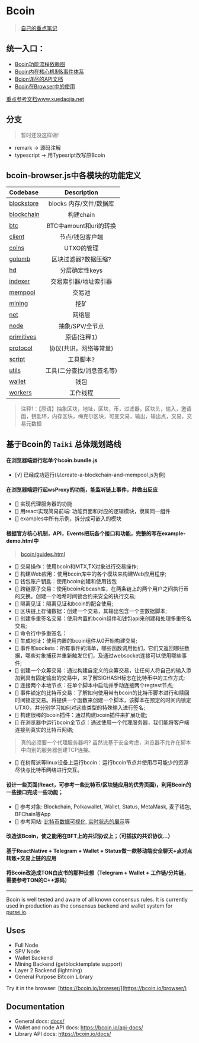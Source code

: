 # Bcoin

> [自己的重点笔记](https://github.com/stevekeol/marktext-articles/blob/master/bcoin%E7%9A%84%E6%B2%89%E8%BF%B7%E4%B9%8B%E8%B7%AF.md)

## 统一入口：

+ [Bcoin功能流程依赖图](https://www.processon.com/diagraming/5fa3cc56e0b34d7a1a9803d3)
+ [Bcoin内在核心机制&事件体系](https://bcoin.io/guides/events.html)
+ [Bcion详尽的API文档](https://bcoin.io/api-docs/index.html#bcoin-client-requests)
+ [Bcoin在Browser中的使用](https://bcoin.io/guides/browser)

[重点参考文档www.xuedaojia.net](https://www.xuedaojia.net/docs/Bcoin/bcoin%E7%9A%84%E6%B2%89%E8%BF%B7%E4%B9%8B%E8%B7%AF)

## 分支

> 暂时还没这样做!

- remark -> 源码注解
- typescript -> 用Typesript改写原Bcoin


## bcoin-browser.js中各模块的功能定义

|           Codebase             |      Description       |
| :----------------------------- | :-------------------:  |
| [blockstore](./lib/blockstore)       |  blocks 内存/文件/数据库 |
| [blockchain](blockchain)       |  构建chain             |
| [btc](./lib/btc)                     |  BTC中amount和uri的转换 |
| [client](./lib/client)               |  节点/钱包客户端        |
| [coins](./lib/coins)                 |  UTXO的管理             |
| [golomb](./lib/golomb)               |  区块过滤器?数据压缩?    |
| [hd](./lib/hd)                       |  分层确定性keys         |
| [indexer](./lib/indexer)             |  交易索引器/地址索引器    |
| [mempool](./lib/mempool)             |  交易池                |
| [mining](./lib/mining)               |  挖矿                  |
| [net](./lib/net)                     |  网络层                 |
| [node](./lib/node)                   |  抽象/SPV/全节点        |
| [primitives](./lib/primitives)       |  原语(注释1)           |
| [protocol](./lib/protocol)           |  协议(共识，网络等常量)  |
| [script](./lib/script)               |  工具脚本?              |
| [utils](./lib/utils)                 |  工具(二分查找/消息签名等) |
| [wallet](./lib/wallet)               |  钱包                   |
| [workers](./lib/workers)             |  工作线程               |

> 注释1：【原语】抽象区块，地址，区块，币，过滤器，区块头，输入，邀请函，钥匙环，内存区块，梅克尔区块，可变交易，输出，输出点，交易，交易元数据

## 基于Bcoin的 `Taiki` 总体规划路线

#### 在浏览器端运行起单个bcoin.bundle.js
  - [√] 已经成功运行(以create-a-blockchain-and-mempool.js为例)

#### 在浏览器端运行起wsProxy的功能，能监听链上事件，并做出反应
  - [] 实现代理服务器的功能
  - [] 用react实现简易前端: 功能页面和对应的逻辑模块，隶属同一组件
  - [] examples中所有示例，拆分成可嵌入的模块

#### 根据官方核心机制，API，Events把玩各个接口和功能，完整的写在example-demo.html中
  > [bcoin/guides.html](https://bcoin.io/guides.html)
  - [] 交易操作：使用bcoin和MTX,TX对象进行交易操作;
  - [] 构建Web应用：使用bcoin库中的各个模块来构建Web应用程序;
  - [] 钱包账户钥匙：使用bcoin创建和使用钱包
  - [] 跨链原子交易：使用bcoin和bcash库，在两条链上的两个用户之间执行币的交换。创建一个哈希时间锁合约来安全的执行交易;
  - [] 隔离见证：隔离见证和bcoin的配合使用;
  - [] 区块链上存储数据：创建一个交易，其输出包含一个空数据脚本;
  - [] 创建多重签名交易：使用内置的bcoin组件和钱包api来创建和处理多重签名交易;
  - [] 命令行中多重签名：
  - [] 生成地址：使用内置的bcoin组件从0开始构建交易;
  - [] 事件和sockets：所有事件的清单，哪些函数调用他们，它们又返回哪些数据，哪些对象捕获并重新触发它们，及通过websocket连接可以使用哪些事件;
  - [] 创建一个众筹交易：通过构建自定义的众筹交易，让任何人将自己的输入添加到具有固定输出的交易中，来了解SIGHASH标志在比特币中的工作方式;
  - [] 连接两个本地节点：在单个脚本中启动并手动连接两个regtest节点;
  - [] 事件锁定的比特币交易：了解如何使用带有bcoin的比特币脚本进行和赎回时间锁定交易。将提供一个函数来创建一个脚本，该脚本在预定的时间内锁定UTXO，并分别学习如何对这些类型的特殊输入进行签名;
  - [] 构建很棒的bcoin插件：通过构建bcoin插件来扩展功能;
  - [] 在浏览器中运行bcoin全节点：通过使用一个代理服务器，我们能将客户端连接到真实的比特币网络;
  > 真的必须要一个代理服务器吗? 虽然说基于安全考虑，浏览器不允许在脚本中向别的服务器创建TCP连接。
  - [] 在树莓派等linux设备上运行bcoin：运行bcoin节点并使用尽可能少的资源尽快与比特币网络进行交互。

#### 设计一些页面(React，可参考一些比特币/区块链应用的优秀页面)，利用Bcoin的一些接口完成一些功能；
  - [] 参考对象: Blockchain, Polkawallet, Wallet, Status, MetaMask, 麦子钱包, BFChain等App
  - [] 参考网站: [比特币数据可视化](https://bitcoinvisuals.com/), [实时状态的展示](https://mempool.space/zh/)等

#### 改造该Bcoin，使之能用在BFT上的共识协议上；（可插拔的共识协议...）

#### 基于ReactNative + Telegram + Wallet + Status做一款移动端安全聊天+点对点转账+交易上链的应用

#### 将Bcoin改造成TON白皮书的那种设想（Telegram + Wallet + 工作链/分片链，需要参考TON的C++源码）

------------------------------------------------------------------

Bcoin is well tested and aware of all known consensus rules. It is currently
used in production as the consensus backend and wallet system for
[purse.io][purse].

## Uses

- Full Node
- SPV Node
- Wallet Backend
- Mining Backend (getblocktemplate support)
- Layer 2 Backend (lightning)
- General Purpose Bitcoin Library

Try it in the browser: [https://bcoin.io/browser/](https://bcoin.io/browser/)


## Documentation

- General docs: [docs/](docs/README.md)
- Wallet and node API docs: https://bcoin.io/api-docs/
- Library API docs: https://bcoin.io/docs/

[purse]: https://purse.io
[guide]: docs/getting-started.md
[freenode]: https://freenode.net/
[irc]: irc://irc.freenode.net/bcoin
[changelog]: CHANGELOG.md

[coverage-status-img]: https://codecov.io/gh/bcoin-org/bcoin/badge.svg?branch=master
[coverage-status-url]: https://codecov.io/gh/bcoin-org/bcoin?branch=master
[circleci-status-img]: https://circleci.com/gh/bcoin-org/bcoin/tree/master.svg?style=shield
[circleci-status-url]: https://circleci.com/gh/bcoin-org/bcoin/tree/master
